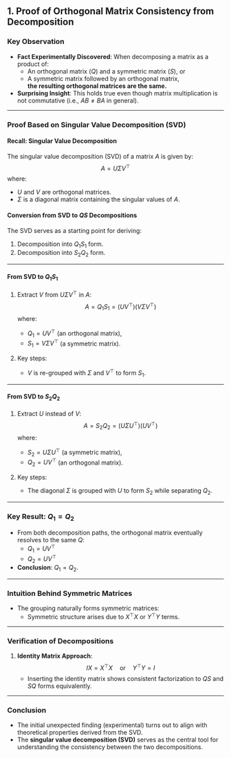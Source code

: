 ## 1. Proof of Orthogonal Matrix Consistency from Decomposition

### Key Observation
- **Fact Experimentally Discovered**: When decomposing a matrix as a product of:
  - An orthogonal matrix ($Q$) and a symmetric matrix ($S$), or  
  - A symmetric matrix followed by an orthogonal matrix,  
    **the resulting orthogonal matrices are the same.**
- **Surprising Insight**: This holds true even though matrix multiplication is not commutative (i.e., $AB \neq BA$ in general).

---

### Proof Based on Singular Value Decomposition (SVD)

#### Recall: Singular Value Decomposition
The singular value decomposition (SVD) of a matrix $A$ is given by:
$$
A = U \Sigma V^\top
$$
where:
- $U$ and $V$ are orthogonal matrices.
- $\Sigma$ is a diagonal matrix containing the singular values of $A$.

#### Conversion from SVD to $QS$ Decompositions
The SVD serves as a starting point for deriving:
1. Decomposition into $Q_1 S_1$ form.
2. Decomposition into $S_2 Q_2$ form.

---

#### **From SVD to $Q_1 S_1$**
1. Extract $V$ from $U \Sigma V^\top$ in $A$:
   $$ 
   A = Q_1 S_1 = (UV^\top)(V \Sigma V^\top)
   $$
   where:
   - $Q_1 = UV^\top$ (an orthogonal matrix),
   - $S_1 = V \Sigma V^\top$ (a symmetric matrix).

2. Key steps:
    - $V$ is re-grouped with $\Sigma$ and $V^\top$ to form $S_1$.

---

#### **From SVD to $S_2 Q_2$**
1. Extract $U$ instead of $V$:
   $$ 
   A = S_2 Q_2 = (U \Sigma U^\top)(UV^\top)
   $$
   where:
   - $S_2 = U \Sigma U^\top$ (a symmetric matrix),
   - $Q_2 = UV^\top$ (an orthogonal matrix).

2. Key steps:
    - The diagonal $\Sigma$ is grouped with $U$ to form $S_2$ while separating $Q_2$.

---

### Key Result: $Q_1 = Q_2$
- From both decomposition paths, the orthogonal matrix eventually resolves to the same $Q$:
  - $Q_1 = UV^\top$
  - $Q_2 = UV^\top$
- **Conclusion**: $Q_1 = Q_2$.

---

### Intuition Behind Symmetric Matrices
- The grouping naturally forms symmetric matrices:
  - Symmetric structure arises due to $X^\top X$ or $Y^\top Y$ terms.

---

### Verification of Decompositions
1. **Identity Matrix Approach**:
   $$ 
   IX = X^\top X \quad \text{or} \quad Y^\top Y = I
   $$
   - Inserting the identity matrix shows consistent factorization to $QS$ and $SQ$ forms equivalently.

---

### Conclusion
- The initial unexpected finding (experimental) turns out to align with theoretical properties derived from the SVD.
- The **singular value decomposition (SVD)** serves as the central tool for understanding the consistency between the two decompositions.
